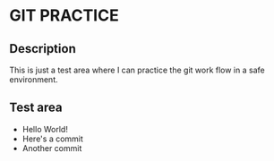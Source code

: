 # GIT PRACTICE
## Description
This is just a test area where I can practice the git work flow in a safe environment.

## Test area
- Hello World!
- Here's a commit
- Another commit

